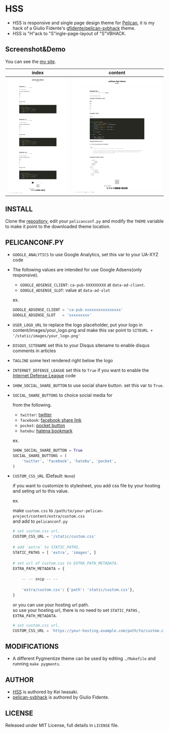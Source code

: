 # HSS

* HSS is responsive and single page design theme for [Pelican](http://getpelican.com), it is my hack of a Giulio Fidente's [gfidente/pelican-svbhack](https://github.com/gfidente/pelican-svbhack) theme.
* HSS is "H"ack to "S"ingle-page-layout of "S"VBHACK.

## Screenshot&Demo

You can see the [my site](https://memo.laughk.org).

index                     | content
--------------------------|---------------------------
![image](screenshot1.png) | ![image](screenshot2.png)

## INSTALL

Clone the [repository](https://github.com/laughk/pelican-hss), edit your `pelicanconf.py` and modify the `THEME` variable to make it point to the downloaded theme location.

## PELICANCONF.PY

- `GOOGLE_ANALYTICS` to use Google Analytics, set this var to your UA-XYZ code
- The following values are intended for use Google Adsens(only responsive).

  - `GOOGLE_ADSENSE_CLIENT`: `ca-pub-XXXXXXXXX` at `data-ad-client`.
  - `GOOGLE_ADSENSE_SLOT`: value at `data-ad-slot`

  ex.
  ```python
  GOOGLE_ADSENSE_CLIENT = 'ca-pub-xxxxxxxxxxxxxxxx'
  GOOGLE_ADSENSE_SLOT   = 'xxxxxxxxx'
  ```

- `USER_LOGO_URL` to replace the logo placeholder, put your logo in content/images/your_logo.png and make this var point to `SITEURL + '/static/images/your_logo.png'`
- `DISQUS_SITENAME` set this to your Disqus sitename to enable disqus comments in articles
- `TAGLINE` some text rendered right below the logo
- `INTERNET_DEFENSE_LEAGUE` set this to `True` if you want to enable the [Internet Defense League](http://internetdefenseleague.org) code
- `SHOW_SOCIAL_SHARE_BUTTON` to use social share button. set this var to `True`.
- `SOCIAL_SHARE_BUTTONS` to choice social media for  

  from the following.
    - `twitter`: [twitter](https://about.twitter.com/ja/resources/buttons)
    - `facebook`: [facebook share link](https://developers.facebook.com/docs/sharing/web)
    - `pocket`: [pocket button](https://getpocket.com/publisher/button)
    - `hatebu`: [hatena bookmark](http://b.hatena.ne.jp/guide/bbutton)

  ex.
  ```python
  SHOW_SOCIAL_SHARE_BUTTON = True
  SOCIAL_SHARE_BUTTONS = (
      'twitter', 'facebook', 'hatebu', 'pocket',
  )
  ```
- `CUSTOM_CSS_URL` (Default: `None`)

  if you want to customize to stylesheet, you add css file by your hosting and seting url to this value.

  ex.

  make `custom.css` to `/path/to/your-pelican-project/content/extra/custom.css`  
  and add to `pelicanconf.py`

  ```python
  # set custom.css url.
  CUSTOM_CSS_URL = '/static/custom.css'

  # add `extra` to STATIC_PATHS.
  STATIC_PATHS = [ 'extra', 'images', ]

  # set url of custom.css to EXTRA_PATH_METADATA.
  EXTRA_PATH_METADATA = {

      -- -- snip -- --

      'extra/custom.css': {'path': 'static/custom.css'},
  }
  ```

  or you can use your hosting url path.  
  so use your hosting url, there is no need to set `STATIC_PATHS` , `EXTRA_PATH_METADATA`.

  ```python
  # set custom.css url.
  CUSTOM_CSS_URL = 'https://your-hosting.example.com/path/to/custom.css'
  ```

## MODIFICATIONS

- A different Pygmentize theme can be used by editing `./Makefile` and running `make pygments`.

## AUTHOR

* [HSS](https://github.com/laughk/pelican-hss) is authored by Kei Iwasaki.
* [pelican-svbhack](https://github.com/gfidente/pelican-svbhack) is authored by Giulio Fidente.


## LICENSE

Released under MIT License, full details in `LICENSE` file.
